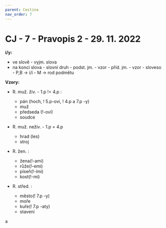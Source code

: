 ```yaml
---
parent: Cestina
nav_order: 7
---
```

# CJ - 7 - Pravopis 2 - 29. 11. 2022
**i/y:**
- ve slově - vyjm. slova
- na konci slova - slovní druh - podst. jm. - vzor
												- příd. jm. - vzor
												- sloveso - P,B -> i/í
														        - M -> rod podmětu

**Vzory:**
- R. muž. živ. - 1.p != 4.p :
	- pán (hoch, ! 5.p-ovi, ! 4.p a 7.p -y)
	- muž
	- předseda (!-ovi)
	- soudce
- R. muž. neživ. - 1.p = 4.p
	- hrad (les)
	- stroj

- R. žen. :
	- žena(!-ami)
	- růže(!-emi)
	- píseň(!-ími)
	- kost(!-mi)

- R. střed. :
	- město(! 7.p -y)
	- moře
	- kuře(! 7.p -aty)
	- stavení

a